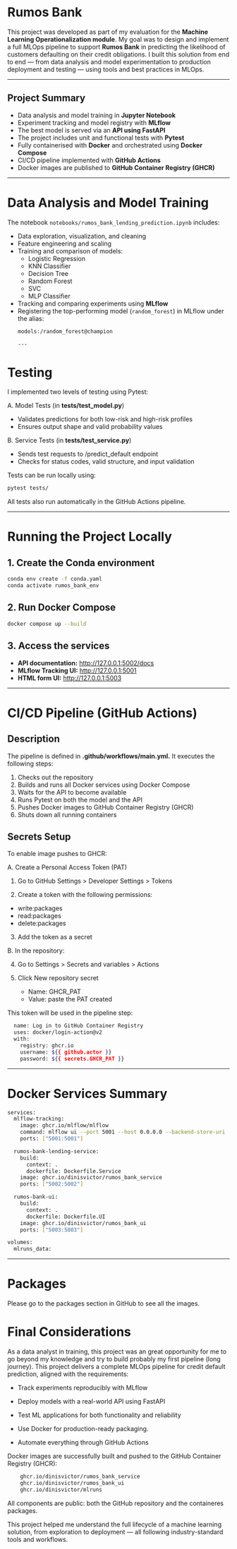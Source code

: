 # Rumos Bank

This project was developed as part of my evaluation for the **Machine Learning Operationalization module**. My goal was to design and implement a full MLOps pipeline to support **Rumos Bank** in predicting the likelihood of customers defaulting on their credit obligations.
I built this solution from end to end — from data analysis and model experimentation to production deployment and testing — using tools and best practices in MLOps.

---

## Project Summary

- Data analysis and model training in **Jupyter Notebook**
- Experiment tracking and model registry with **MLflow**
- The best model is served via an **API using FastAPI**
- The project includes unit and functional tests with **Pytest**
- Fully containerised with **Docker** and orchestrated using **Docker Compose**
- CI/CD pipeline implemented with **GitHub Actions**
- Docker images are published to **GitHub Container Registry (GHCR)**

---

# Data Analysis and Model Training

The notebook `notebooks/rumos_bank_lending_prediction.ipynb` includes:

- Data exploration, visualization, and cleaning
- Feature engineering and scaling  
- Training and comparison of models:
  - Logistic Regression
  - KNN Classifier
  - Decision Tree
  - Random Forest
  - SVC
  - MLP Classifier
- Tracking and comparing experiments using **MLflow**  
- Registering the top-performing model (`random_forest`) in MLflow under the alias:  
  ```bash
  models:/random_forest@champion

  ---

# Testing

I implemented two levels of testing using Pytest:

A. Model Tests (in **tests/test_model.py**)

- Validates predictions for both low-risk and high-risk profiles
- Ensures output shape and valid probability values

B. Service Tests (in **tests/test_service.py**)

- Sends test requests to /predict_default endpoint
- Checks for status codes, valid structure, and input validation

Tests can be run locally using:

```bash
pytest tests/
```

All tests also run automatically in the GitHub Actions pipeline. 

---

# Running the Project Locally

## 1. Create the Conda environment
```bash 
conda env create -f conda.yaml
conda activate rumos_bank_env
```

## 2. Run Docker Compose

```bash
docker compose up --build
```

## 3. Access the services

- **API documentation:** http://127.0.0.1:5002/docs  
- **MLflow Tracking UI:** http://127.0.0.1:5001  
- **HTML form UI:** http://127.0.0.1:5003  

---

# CI/CD Pipeline (GitHub Actions)

## Description

The pipeline is defined in **.github/workflows/main.yml.** It executes the following steps:

1.	Checks out the repository
2.	Builds and runs all Docker services using Docker Compose
3.	Waits for the API to become available
4.	Runs Pytest on both the model and the API
5.	Pushes Docker images to GitHub Container Registry (GHCR)
6.	Shuts down all running containers

## Secrets Setup

To enable image pushes to GHCR:

A. Create a Personal Access Token (PAT)

1. Go to GitHub Settings > Developer Settings > Tokens

2. Create a token with the following permissions:

  - write:packages
  - read:packages
  - delete:packages

3. Add the token as a secret

B. In the repository:

4. Go to Settings > Secrets and variables > Actions

5. Click New repository secret

   - Name: GHCR_PAT
   - Value: paste the PAT created

This token will be used in the pipeline step:

```bash
  name: Log in to GitHub Container Registry
  uses: docker/login-action@v2
  with:
    registry: ghcr.io
    username: ${{ github.actor }}
    password: ${{ secrets.GHCR_PAT }}
```

---

# Docker Services Summary

```bash
services:
  mlflow-tracking:
    image: ghcr.io/mlflow/mlflow
    command: mlflow ui --port 5001 --host 0.0.0.0 --backend-store-uri ./mlruns --artifacts-destination ./mlruns
    ports: ["5001:5001"]

  rumos-bank-lending-service:
    build:
      context: .
      dockerfile: Dockerfile.Service
    image: ghcr.io/dinisvictor/rumos_bank_service
    ports: ["5002:5002"]

  rumos-bank-ui:
    build:
      context: .
      dockerfile: Dockerfile.UI
    image: ghcr.io/dinisvictor/rumos_bank_ui
    ports: ["5003:5003"]

volumes:
  mlruns_data:
```

---
# Packages

Please go to the packages section in GitHub to see all the images.

# Final Considerations

As a data analyst in training, this project was an great opportunity for me to go beyond my knowledge and try to build probably my first pipeline (long journey).
This project delivers a complete MLOps pipeline for credit default prediction, aligned with the requirements:

- Track experiments reproducibly with MLflow

- Deploy models with a real-world API using FastAPI

- Test ML applications for both functionality and reliability

- Use Docker for production-ready packaging.

- Automate everything through GitHub Actions

Docker images are successfully built and pushed to the GitHub Container Registry (GHCR):

```bash
    ghcr.io/dinisvictor/rumos_bank_service
    ghcr.io/dinisvictor/rumos_bank_ui
    ghcr.io/dinisvictor/mlruns 
```

All components are public: both the GitHub repository and the containeres packages.

This project helped me understand the full lifecycle of a machine learning solution, from exploration to deployment — all following industry-standard tools and workflows.
